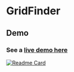 # GridFinder

## Demo
### See a [live demo here](https://sukhjot-sekhon.github.io/GridFinder/)
[![Readme Card](https://github-readme-stats.vercel.app/api/pin/?username=sukhjot-sekhon&repo=GridFinder)](https://github.com/sukhjot-sekhon/GridFinder)
